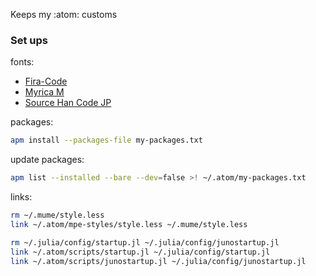 Keeps my :atom: customs


### Set ups

fonts:
- [Fira-Code](https://github.com/tonsky/FiraCode)
- [Myrica M](https://myrica.estable.jp/)
- [Source Han Code JP](https://github.com/adobe-fonts/source-han-code-jp/releases/tag/2.011R)

packages:
```zsh {cmd}
apm install --packages-file my-packages.txt
```

update packages:
```zsh {cmd}
apm list --installed --bare --dev=false >! ~/.atom/my-packages.txt
```

links:
```zsh {cmd}
rm ~/.mume/style.less
link ~/.atom/mpe-styles/style.less ~/.mume/style.less
```

```zsh {cmd}
rm ~/.julia/config/startup.jl ~/.julia/config/junostartup.jl
link ~/.atom/scripts/startup.jl ~/.julia/config/startup.jl
link ~/.atom/scripts/junostartup.jl ~/.julia/config/junostartup.jl
```
